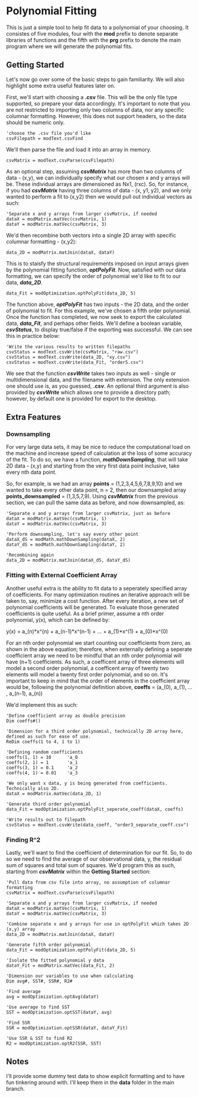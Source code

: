 # Polynomial Fitting

This is just a simple tool to help fit data to a polynomial of your choosing. It consistes of five modules, four with the **mod** prefix to denote separate libraries of functions and the fifth with the **prg** prefix to denote the main program where we will generate the polynomial fits.

## Getting Started

Let's now go over some of the basic steps to gain familiarity. We will also highlight some extra useful features later on. 

First, we'll start with choosing a **.csv** file. This will be the only file type supported, so prepare your data accordingly. It's important to note that you are not restricted to importing only two columns of data, nor any specific columnar formatting. However, this does not support headers, so the data should be numeric only.

```VBA
'choose the .csv file you'd like
csvFilepath = modText.csvFind
```

We'll then parse the file and load it into an array in memory.

```VBA
csvMatrix = modText.csvParse(csvFilepath)
```

As an optional step, assuming ***csvMatrix*** has more than two columns of data - (x,y), we can individually specify what our chosen x and y arrays will be. These individual arrays are dimensioned as Nx1, (rxc). So, for instance, if you had ***csvMatrix*** having three columns of data - (x, y1, y2), and we only wanted to perform a fit to (x,y2) then we would pull out individual vectors as such:

```VBA
'Separate x and y arrays from larger csvMatrix, if needed
dataX = modMatrix.matVec(csvMatrix, 1)
dataY = modMatrix.matVec(csvMatrix, 3)
```

We'd then recombine both vectors into a single 2D array with specific columnar formatting - (x,y2):

```VBA
data_2D = modMatrix.matJoin(dataX, dataY)
```

This is to staisfy the structural requirements imposed on input arrays given by the polynomial fitting function, ***optPolyFit***. Now, satisfied with our data formatting, we can specify the order of polynomial we'd like to fit to our data, ***data_2D***.

```VBA
data_Fit = modOptimization.optPolyFit(data_2D, 5)
```
The function above, ***optPolyFit*** has two inputs - the 2D data, and the order of polynomial to fit. For this example, we've chosen a fifth order polynomial. Once the function has completed, we now seek to export the calculated data, ***data_Fit***, and perhaps other fields. We'll define a boolean variable, ***csvStatus***, to display true/false if the exporting was successful. We can see this in practice below:

```VBA
'Write the various results to written filepaths
csvStatus = modText.csvWrite(csvMatrix, "raw.csv")
csvStatus = modText.csvWrite(data_2D, "xy.csv")
csvStatus = modText.csvWrite(data_Fit, "order5.csv")
```

We see that the function ***csvWrite*** takes two inputs as well - single or multidimensional data, and the filename with extension. The only extension one should use is, as you guessed, **.csv**. An optional third argument is also provided by ***csvWrite*** which allows one to provide a directory path; however, by default one is provided for export to the desktop. 

## Extra Features

### Downsampling

For very large data sets, it may be nice to reduce the computational load on the machine and increase speed of calculation at the loss of some accuracy of the fit. To do so, we have a function, ***mathDownSampling***, that will take 2D data - (x,y) and starting from the very first data point inclusive, take every nth data point.

So, for example, is we had an array **points** = (1,2,3,4,5,6,7,8,9,10) and we wanted to take every other data point, n = 2, then our downsampled array **points_downsampled** = (1,3,5,7,9). Using ***csvMatrix*** from the previous section, we can pull the same data as before, and now downsampled, as:

```VBA
'Separate x and y arrays from larger csvMatrix, just as before
dataX = modMatrix.matVec(csvMatrix, 1)
dataY = modMatrix.matVec(csvMatrix, 3)

'Perform downsampling, let's say every other point
dataX_dS = modMath.mathDownSampling(dataX, 2)
dataY_dS = modMath.mathDownSampling(dataY, 2)

'Recombining again
data_2D = modMatrix.matJoin(dataX_dS, dataY_dS)
```

### Fitting with External Coefficient Array

Another useful extra is the ability to fit data to a seperately specified array of coefficients. For many optimization routines an iterative approach will be taken to, say, minimize a cost function. After every iteration, a new set of polynomial coefficients will be generated. To evaluate those generated coefficients is quite useful. As a brief primer, assume a nth order polynomial, y(x), which can be defined by:

y(x) = a_(n)\*x^(n) + a_(n-1)\*x^(n-1) + ... + a_(1)\*x^(1) + a_(0)\*x^(0)

For an nth order polynomial we start counting our coefficients from zero, as shown in the above equation; therefore, when externally defining a seperate coefficient array we need to be mindful that an nth order polynomial will have (n+1) coefficients. As such, a coefficent array of three elements will model a second order polynomial, a coefficent array of twenty two elements will model a twenty first order polynomial, and so on. It's important to keep in mind that the order of elements in the coefficient array would be, following the polynomial definition above, **coeffs** = (a_(0), a_(1), ... , a_(n-1), a_(n))

We'd implement this as such:

```VBA
'Define coefficient array as double precision
Dim coeffs#()

'Dimension for a third order polynomial, technically 2D array here, defined as such for ease of use.
ReDim coeffs(1 to 4, 1 to 1)

'Defining random coefficients
coeffs(1, 1) = 10      'a_0
coeffs(2, 1) = 1       'a_1
coeffs(3, 1) = 0.1     'a_2
coeffs(4, 1) = 0.01    'a_3

'We only want x data, y is being generated from coefficients. Technically also 2D.
dataX = modMatrix.matVec(data_2D, 1)

'Generate third order polynomial
data_Fit = modOptimization.optPolyFit_seperate_coeff(dataX, coeffs)

'Write results out to filepath
csvStatus = modText.csvWrite(data_coeff, "order3_separate_coeff.csv")
```

### Finding R^2

Lastly, we'll want to find the coefficient of determination for our fit. So, to do so we need to find the average of our observational data, y, the residual sum of squares and total sum of squares. We'd program this as such, starting from ***csvMatrix*** within the **Getting Started** section:

```VBA
'Pull data from csv file into array, no assumption of columnar formatting
csvMatrix = modText.csvParse(csvFilepath)

'Separate x and y arrays from larger csvMatrix, if needed
dataX = modMatrix.matVec(csvMatrix, 1)
dataY = modMatrix.matVec(csvMatrix, 3)

'Combine separate x and y arrays for use in optPolyFit which takes 2D (x,y) array
data_2D = modMatrix.matJoin(dataX, dataY)

'Generate fifth order polynomial
data_Fit = modOptimization.optPolyFit(data_2D, 5)

'Isolate the fitted polynomial y data
dataY_Fit = modMatrix.matVec(data_Fit, 2)

'Dimension our variables to use when calculating
Dim avg#, SST#, SSR#, R2#

'Find average
avg = modOptimization.optAvg(dataY)

'Use average to find SST
SST = modOptimization.optSST(dataY, avg)

'Find SSR
SSR = modOptimization.optSSR(dataY, dataY_Fit)

'Use SSR & SST to find R2
R2 = modOptimization.optR2(SSR, SST)
```

## Notes

I'll provide some dummy test data to show explicit formatting and to have fun tinkering around with. I'll keep them in the **data** folder in the main branch.
